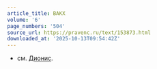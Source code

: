```yaml
---
article_title: ВАКХ
volume: '6'
page_numbers: '504'
source_url: https://pravenc.ru/text/153873.html
downloaded_at: '2025-10-13T09:54:42Z'
---
```


- см. [Дионис](https://pravenc.ru/text/Дионис.html).
